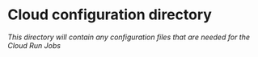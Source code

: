 # Cloud configuration directory
*This directory will contain any configuration files that are needed for the Cloud Run Jobs*